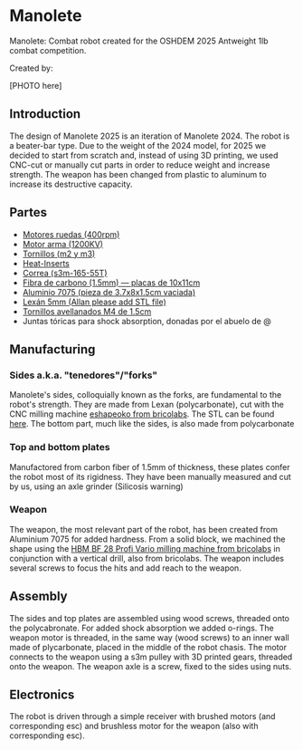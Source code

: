 # Manolete
Manolete: Combat robot created for the OSHDEM 2025 Antweight 1lb combat competition.

Created by:


[PHOTO here]

## Introduction

The design of Manolete 2025 is an iteration of Manolete 2024. The robot is a beater-bar type. Due to the weight of the 2024 model, for 2025 we decided to start from scratch and, instead of using 3D printing, we used CNC-cut or manually cut parts in order to reduce weight and increase strength. The weapon has been changed from plastic to aluminum to increase its destructive capacity.

## Partes
- [Motores ruedas (400rpm)](https://a.aliexpress.com/_EvYxx0i)
- [Motor arma (1200KV)](https://a.aliexpress.com/_EvVvyQE)
- [Tornillos (m2 y m3)](https://a.aliexpress.com/_EGK4m7c)
- [Heat-Inserts](https://a.aliexpress.com/_EweGZSe)
- [Correa (s3m-165-55T)](https://a.aliexpress.com/_EwXwIhg)
- [Fibra de carbono (1.5mm) — placas de 10x11cm](https://a.aliexpress.com/_Ey8keHu)
- [Aluminio 7075 (pieza de 3.7x8x1.5cm vaciada)](https://www.randrade.com/recortes/1454-chapa-aluminio-en-aw-7075-t6-de-espesor-recortes.html)
- [Lexán 5mm (Allan please add STL file)](https://www.randrade.com/recortes/1817-chapa-policarbonato-incoloro-espesor-recortes.html)
- [Tornillos avellanados M4 de 1.5cm](https://rayteyper.es/)
- Juntas tóricas para shock absorption, donadas por el abuelo de @

## Manufacturing

### Sides a.k.a. "tenedores"/"forks"
Manolete's sides, colloquially known as the forks, are fundamental to the robot's strength. They are made from Lexan (polycarbonate), cut with the CNC milling machine [eshapeoko from bricolabs](https://www.bricolabs.cc/wiki/herramientas/eshapeoko). The STL can be found [here](). The bottom part, much like the sides, is also made from polycarbonate

### Top and bottom plates
Manufactored from carbon fiber of 1.5mm of thickness, these plates confer the robot most of its rigidness. They have been manually measured and cut by us, using an axle grinder (Silicosis warning)

### Weapon
The weapon, the most relevant part of the robot, has been created from Aluminium 7075 for added hardness. From a solid block, we machined the shape using the [HBM BF 28 Profi Vario milling machine from bricolabs](https://www.bricolabs.cc/wiki/herramientas/fresadora_hbm_bf_28_profi_vario) in conjunction with a vertical drill, also from bricolabs. The weapon includes several screws to focus the hits and add reach to the weapon.


## Assembly

The sides and top plates are assembled using wood screws, threaded onto the polycabronate. For added shock absorption we added o-rings. The weapon motor is threaded, in the same way (wood screws) to an inner wall made of plycarbonate, placed in the middle of the robot chasis. The motor connects to the weapon using a s3m pulley with 3D printed gears, threaded onto the weapon. The weapon axle is a screw, fixed to the sides using nuts.

## Electronics

The robot is driven through a simple receiver with brushed motors (and corresponding esc) and brushless motor for the weapon (also with corresponding esc). 










